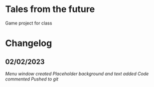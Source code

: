 # Tales from the future
 Game project for class


# Changelog

## 02/02/2023
*Menu window created*
*Placeholder background and text added*
*Code commented*
*Pushed to git*